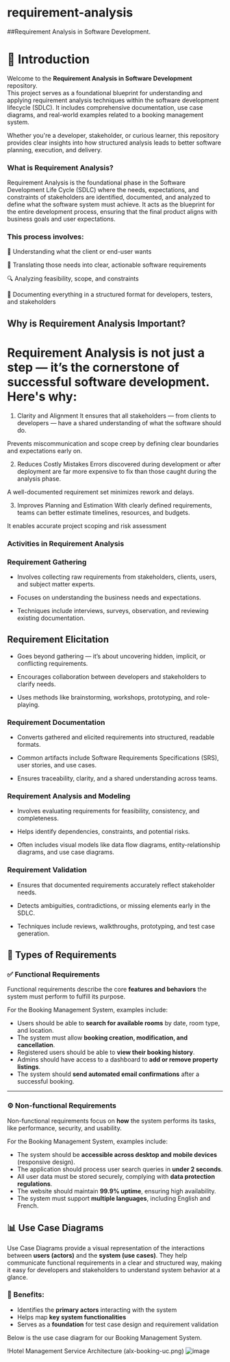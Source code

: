 # requirement-analysis
##Requirement Analysis in Software Development.
# 📘 Introduction

Welcome to the **Requirement Analysis in Software Development** repository.  
This project serves as a foundational blueprint for understanding and applying requirement analysis techniques within the software development lifecycle (SDLC). It includes comprehensive documentation, use case diagrams, and real-world examples related to a booking management system.

Whether you're a developer, stakeholder, or curious learner, this repository provides clear insights into how structured analysis leads to better software planning, execution, and delivery.
### What is Requirement Analysis?

Requirement Analysis is the foundational phase in the Software Development Life Cycle (SDLC) where the needs, expectations, and constraints of stakeholders are identified, documented, and analyzed to define what the software system must achieve. It acts as the blueprint for the entire development process, ensuring that the final product aligns with business goals and user expectations.

### This process involves:

🧠 Understanding what the client or end-user wants

📝 Translating those needs into clear, actionable software requirements

🔍 Analyzing feasibility, scope, and constraints

📄 Documenting everything in a structured format for developers, testers, and stakeholders

## Why is Requirement Analysis Important?

# Requirement Analysis is not just a step — it’s the cornerstone of successful software development. Here's why:

1. Clarity and Alignment
It ensures that all stakeholders — from clients to developers — have a shared understanding of what the software should do.

Prevents miscommunication and scope creep by defining clear boundaries and expectations early on.

2. Reduces Costly Mistakes
Errors discovered during development or after deployment are far more expensive to fix than those caught during the analysis phase.

A well-documented requirement set minimizes rework and delays.

3. Improves Planning and Estimation
With clearly defined requirements, teams can better estimate timelines, resources, and budgets.

It enables accurate project scoping and risk assessment



### Activities in Requirement Analysis
### Requirement Gathering

- Involves collecting raw requirements from stakeholders, clients, users, and subject matter experts.

- Focuses on understanding the business needs and expectations.

- Techniques include interviews, surveys, observation, and reviewing existing documentation.

## Requirement Elicitation

- Goes beyond gathering — it’s about uncovering hidden, implicit, or conflicting requirements.

- Encourages collaboration between developers and stakeholders to clarify needs.

- Uses methods like brainstorming, workshops, prototyping, and role-playing.

### Requirement Documentation

- Converts gathered and elicited requirements into structured, readable formats.

- Common artifacts include Software Requirements Specifications (SRS), user stories, and use cases.

- Ensures traceability, clarity, and a shared understanding across teams.

### Requirement Analysis and Modeling

- Involves evaluating requirements for feasibility, consistency, and completeness.

- Helps identify dependencies, constraints, and potential risks.

- Often includes visual models like data flow diagrams, entity-relationship diagrams, and use case diagrams.

### Requirement Validation

- Ensures that documented requirements accurately reflect stakeholder needs.

- Detects ambiguities, contradictions, or missing elements early in the SDLC.

- Techniques include reviews, walkthroughs, prototyping, and test case generation.

## 🧩 Types of Requirements

### ✅ Functional Requirements

Functional requirements describe the core **features and behaviors** the system must perform to fulfill its purpose.

For the Booking Management System, examples include:
- Users should be able to **search for available rooms** by date, room type, and location.
- The system must allow **booking creation, modification, and cancellation**.
- Registered users should be able to **view their booking history**.
- Admins should have access to a dashboard to **add or remove property listings**.
- The system should **send automated email confirmations** after a successful booking.

---

### ⚙️ Non-functional Requirements

Non-functional requirements focus on **how** the system performs its tasks, like performance, security, and usability.

For the Booking Management System, examples include:
- The system should be **accessible across desktop and mobile devices** (responsive design).
- The application should process user search queries in **under 2 seconds**.
- All user data must be stored securely, complying with **data protection regulations**.
- The website should maintain **99.9% uptime**, ensuring high availability.
- The system must support **multiple languages**, including English and French.

## 📊 Use Case Diagrams

Use Case Diagrams provide a visual representation of the interactions between **users (actors)** and the **system (use cases)**. They help communicate functional requirements in a clear and structured way, making it easy for developers and stakeholders to understand system behavior at a glance.

### 🎯 Benefits:
- Identifies the **primary actors** interacting with the system
- Helps map **key system functionalities**
- Serves as a **foundation** for test case design and requirement validation

Below is the use case diagram for our Booking Management System.

!Hotel Management Service Architecture (alx-booking-uc.png)
![image](https://github.com/user-attachments/assets/eb6765f3-551e-4fb8-8816-135264c232ed)


